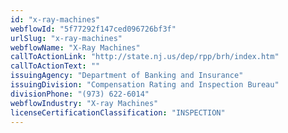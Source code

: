 ```yaml
---
id: "x-ray-machines"
webflowId: "5f77292f147ced096726bf3f"
urlSlug: "x-ray-machines"
webflowName: "X-Ray Machines"
callToActionLink: "http://state.nj.us/dep/rpp/brh/index.htm"
callToActionText: ""
issuingAgency: "Department of Banking and Insurance"
issuingDivision: "Compensation Rating and Inspection Bureau"
divisionPhone: "(973) 622-6014"
webflowIndustry: "X-ray Machines"
licenseCertificationClassification: "INSPECTION"
---
```

